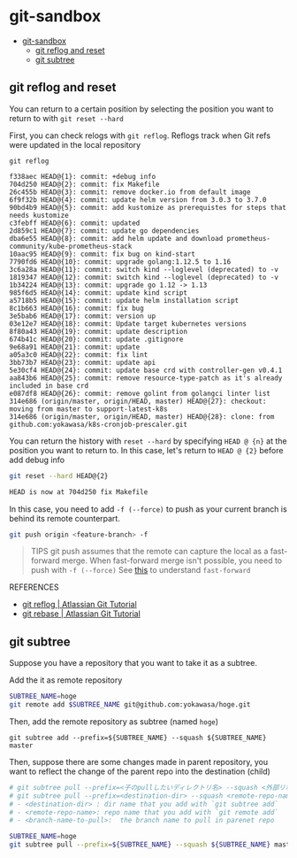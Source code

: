 # git-sandbox

<!-- TOC -->

- [git-sandbox](#git-sandbox)
  - [git reflog and reset](#git-reflog-and-reset)
  - [git subtree](#git-subtree)

<!-- /TOC -->

## git reflog and reset

You can return to a certain position by selecting the position you want to return to with `git reset --hard`

First, you can check relogs with `git reflog`. Reflogs track when Git refs were updated in the local repository

```
git reflog

f338aec HEAD@{1}: commit: +debug info
704d250 HEAD@{2}: commit: fix Makefile
26c455b HEAD@{3}: commit: remove docker.io from default image
6f9f32b HEAD@{4}: commit: update helm version from 3.0.3 to 3.7.0
90bd4b9 HEAD@{5}: commit: add kustomize as prerequistes for steps that needs kustomize
c3febff HEAD@{6}: commit: updated
2d859c1 HEAD@{7}: commit: update go dependencies
dba6e55 HEAD@{8}: commit: add helm update and download prometheus-community/kube-prometheus-stack
10aac95 HEAD@{9}: commit: fix bug on kind-start
7790fd6 HEAD@{10}: commit: upgrade golang:1.12.5 to 1.16
3c6a28a HEAD@{11}: commit: switch kind --loglevel (deprecated) to -v
1819347 HEAD@{12}: commit: switch kind --loglevel (deprecated) to -v
1b34224 HEAD@{13}: commit: upgrade go 1.12 -> 1.13
985f6d5 HEAD@{14}: commit: update kind script
a5718b5 HEAD@{15}: commit: update helm installation script
8c1b663 HEAD@{16}: commit: fix bug
3e5bab6 HEAD@{17}: commit: version up
03e12e7 HEAD@{18}: commit: Update target kubernetes versions
8f80a43 HEAD@{19}: commit: update description
674b41c HEAD@{20}: commit: update .gitignore
9e68a91 HEAD@{21}: commit: update
a05a3c0 HEAD@{22}: commit: fix lint
3bb73b7 HEAD@{23}: commit: update api
5e30cf4 HEAD@{24}: commit: update base crd with controller-gen v0.4.1
aa843b6 HEAD@{25}: commit: remove resource-type-patch as it's already included in base crd
e087df8 HEAD@{26}: commit: remove golint from golangci linter list
314e686 (origin/master, origin/HEAD, master) HEAD@{27}: checkout: moving from master to support-latest-k8s
314e686 (origin/master, origin/HEAD, master) HEAD@{28}: clone: from github.com:yokawasa/k8s-cronjob-prescaler.git
```

You can return the history with `reset --hard` by specifying `HEAD @ {n}` at the position you want to return to.
In this case, let's return to `HEAD @ {2}` before add debug info

```bash
git reset --hard HEAD@{2}

HEAD is now at 704d250 fix Makefile
```

In this case, you need to add `-f (--force)` to push as your current branch is behind its remote counterpart.

```bash
git push origin <feature-branch> -f
```

> TIPS
> git push assumes that the remote can capture the local as a fast-forward merge. When fast-forward merge isn't possible, you need to push with `-f (--force)`
> See [this](https://qiita.com/vsanna/items/451b42f886c599a16a55) to understand `fast-forward`

REFERENCES

- [git reflog | Atlassian Git Tutorial](https://www.atlassian.com/git/tutorials/rewriting-history/git-reflog)
- [git rebase | Atlassian Git Tutorial](https://www.atlassian.com/ja/git/tutorials/rewriting-history/git-rebase)

## git subtree

Suppose you have a repository that you want to take it as a subtree. 

Add the it as remote repository

```bash
SUBTREE_NAME=hoge
git remote add $SUBTREE_NAME git@github.com:yokawasa/hoge.git
```

Then, add the remote repository as subtree (named `hoge`)
```
git subtree add --prefix=${SUBTREE_NAME} --squash ${SUBTREE_NAME} master
```

Then, suppose there are some changes made in parent repository, you want to reflect the change of the parent repo into the destination (child)

```bash
# git subtree pull --prefix=<子のpullしたいディレクトリ名> --squash <外部リポジトリ名> <pull先ブランチ名>
# git subtree pull --prefix=<destination-dir> --squash <remote-repo-name> <branch-name-to-pull>
# - <destination-dir> : dir name that you add with `git subtree add`
# - <remote-repo-name>: repo name that you add with `git remote add`
# - <branch-name-to-pull>:  the branch name to pull in parenet repo

SUBTREE_NAME=hoge
git subtree pull --prefix=${SUBTREE_NAME} --squash ${SUBTREE_NAME} master
```
